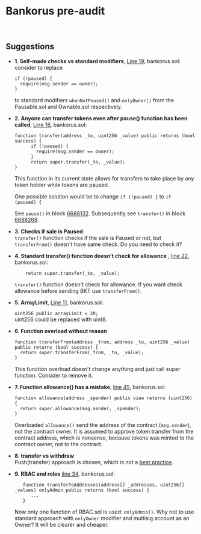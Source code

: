 # Bankorus pre-audit

<br>

## Suggestions

	
- **1. Self-made checks vs standard modifiers**, [Line 19](https://github.com/BlockchainLabsNZ/bankorus_pre/blob/cbba53880d3b26e37f6c3b0840b14034ca4159d3/contracts/bankorus.sol#L19), bankorus.sol:<br>
	consider to replace 
	
	```
	if (!paused) {
      require(msg.sender == owner);
    }
	```
	to standard modifiers `whenNotPaused()` and `onlyOwner()` from the Pausable.sol and Ownable.sol respectively.
	
- **2. Anyone can transfer tokens even after pause() function has been called**, [Line 18](https://github.com/BlockchainLabsNZ/bankorus_pre/blob/cbba53880d3b26e37f6c3b0840b14034ca4159d3/contracts/bankorus.sol#L18), bankorus.sol:

	```
  	function transfer(address _to, uint256 _value) public returns (bool success) {
    	  if (!paused) {
            require(msg.sender == owner);
    	  }
          return super.transfer(_to, _value);
  	}
	```
	This function in its current state allows for transfers to take place by any token holder while tokens are paused.

	One possible solution would be to change `if (!paused) {` to `if (paused) {`

	See `pause()` in block [6688132](https://kovan.etherscan.io/tx/0x248e80205db524fe8af214bbcda4f58eb2550fa9e344b875416b76f491f84eac). 
Subsequently see `transfer()` in block [6688268](https://kovan.etherscan.io/tx/0xefba4b037a0af91a71b459313f7355086574fb976cc989df22433dc964b287e0).
	
- **3. Checks if sale is Paused**:<br>
	`transfer()` function checks if the sale is Paused or not, but `transferFrom()` doesn't have same check. Do you need to check it? 

- **4. Standard transfer() function doesn't check for allowance** , [line 22](https://github.com/BlockchainLabsNZ/bankorus_pre/blob/cbba53880d3b26e37f6c3b0840b14034ca4159d3/contracts/bankorus.sol#L22), bankorus.sol:

	```
	    return super.transfer(_to, _value);
	```
	    
	`transfer()` function doesn't check for allowance. If you want check allowance before sending BKT use `transferFrom()`.


- **5. ArrayLimit**, [Line 11](https://github.com/BlockchainLabsNZ/bankorus_pre/blob/cbba53880d3b26e37f6c3b0840b14034ca4159d3/contracts/bankorus.sol#L11), bankorus.sol:
	
	`uint256 public arrayLimit = 20;`<br>uint256 could be replaced with uint8.

- **6. Function overload without reason**<br>

	```
	function transferFrom(address _from, address _to, uint256 _value) public returns (bool success) {
      return super.transferFrom(_from, _to, _value);
	}
	```
	
	This function overload doesn't change anything and just call super function. Consider to remove it. 

- **7. Function allowance() has a mistake**, [line 45](https://github.com/BlockchainLabsNZ/bankorus_pre/blob/cbba53880d3b26e37f6c3b0840b14034ca4159d3/contracts/bankorus.sol#L45), bankorus.sol:
	
	```
  function allowance(address _spender) public view returns (uint256) {
      return super.allowance(msg.sender, _spender);
  }
	```

	Overloaded `allowance()` send the address of the contract (`msg.sender`), not the contract owner. It is assumed to approve token transfer from the contract address, which is nonsense, because tokens was minted to the contract owner, not to the contract. 

	
- **8. transfer vs withdraw**<br>Push(transfer) approach is chosen, which is not a [best practice](https://ethereum-contract-security-techniques-and-tips.readthedocs.io/en/latest/recommendations/#favor-pull-over-push-for-external-calls).  	

- **9. RBAC and roles** [line 34](https://github.com/BlockchainLabsNZ/bankorus_pre/blob/cbba53880d3b26e37f6c3b0840b14034ca4159d3/contracts/bankorus.sol#L34), bankorus.sol:

	```
	   function transferToAddresses(address[] _addresses, uint256[] _values) onlyAdmin public returns (bool success) {
	      ...
	   }
  	```

	Now only one function of RBAC.sol is used: `onlyAdmin()`. Why not to use standard approach with `onlyOwner` modifier and multisig account as an Owner? It will be clearer and cheaper.


